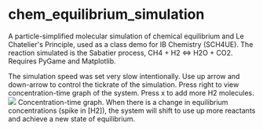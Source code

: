 # chem_equilibrium_simulation
A particle-simplified molecular simulation of chemical equilibrium and Le Chatelier's Principle, used as a class demo for IB Chemistry (SCH4UE). The reaction simulated is the Sabatier process, CH4 + H2 &lt;=> H2O + CO2. Requires PyGame and Matplotlib.

The simulation speed was set very slow intentionally. Use up arrow and down-arrow to control the tickrate of the simulation. Press right to view concentration-time graph of the system. Press x to add more H2 molecules.
![](graph.gif)
Concentration-time graph. When there is a change in equilibrium concentrations (spike in [H2]), the system will shift to use up more reactants and achieve a new state of equilibrium.
